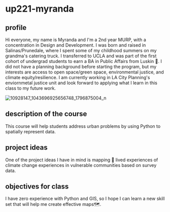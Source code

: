 # up221-myranda
## profile
Hi everyone, my name is Myranda and I'm a 2nd year MURP, with a concentration in Design and Development. I was born and raised in Salinas/Prunedale, where I spent some of my childhood summers on my grandma's catering truck. I transferred to UCLA and was part of the first cohort of undergrad students to earn a BA in Public Affairs from Luskin 🐻. I did not have a planning background before starting the program, but my interests are access to open space/green space, environmental justice, and climate equity/resilience. I am currently working in LA City Planning's enviornmetal justice unit and look forward to applying what I learn in this class to my future work.

![10928147_1043696925656748_1796875004_n](https://github.com/Myranda8/up221-myranda/assets/155945368/29f81ab7-a1d6-4f32-ad12-b9975b294f55)
## description of the course
This course will help students address urban problems by using Python to spatially represent data.
## project ideas
One of the project ideas I have in mind is mapping 📍 lived experiences of climate change experiences in vulnerable communities based on survey data.
## objectives for class
I have zero experience with Python and GIS, so I hope I can learn a new skill set that will help me create effective maps🗺️.
